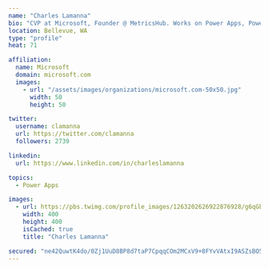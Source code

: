```yaml
---
name: "Charles Lamanna"
bio: "CVP at Microsoft, Founder @ MetricsHub. Works on Power Apps, Power Automate, Power Virtual Agent, Common Data Service and Dynamics 365."
location: Bellevue, WA
type: "profile"
heat: 71

affiliation:
  name: Microsoft
  domain: microsoft.com
  images:
    - url: "/assets/images/organizations/microsoft.com-50x50.jpg"
      width: 50
      height: 50

twitter:
  username: clamanna
  url: https://twitter.com/clamanna
  followers: 2739

linkedin:
  url: https://www.linkedin.com/in/charleslamanna

topics:
  - Power Apps

images:
  - url: https://pbs.twimg.com/profile_images/1263202626922876928/g6qGbHZ-_400x400.jpg
    width: 400
    height: 400
    isCached: true
    title: "Charles Lamanna"

secured: "ne42QuwtK4do/0Zj1UuD8BP8d7taP7CpqqCOm2MCxV9+8FYvVAtxI9ASZsBO5D6v7eE0DAj0bZ9ASD2IzCz/wGF9K1b3sPQikRyVxCQWwL2GsAjKGPix2q09IWJSVx7IGxoG+X6QXxv1Xrr2JPI9DgtnMmhKN1g+haRdiZulawZsSs921H5RSlyfP15iBXCRac3D1ElbZqKDzCS/fzBzrUODw0IGihkZZGw3QBBOd7SjkfLKmynAD/bsje+axXeIFdFxKrUOy5cHdEOTN0b8RNIPo65jkv7jtVd75dtJeL1W/DxsuQoZkdXrsa35N1PaEFNMIA622LV0HIVJBxO7PKxEd/Vy8Damk5D7OhRPNaxdle2lq/+vGWewwx16UbHD2j4/0bdMHNWZSvf4sFLtlUsNVxcA9WM/6niYeIr90no=;FlNRV5rNluCfz+eoarqaiA=="
---
```


